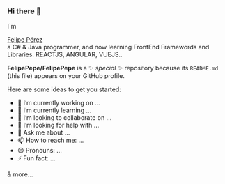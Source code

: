 ### Hi there 👋
I`m <div class="LI-profile-badge"  data-version="v1" data-size="medium" data-locale="es_ES" data-type="vertical" data-theme="dark" data-vanity="felipe-pérez-28461491"><a class="LI-simple-link" href='https://es.linkedin.com/in/felipe-p%C3%A9rez-28461491?trk=profile-badge'>Felipe Pérez</a></div> a C# & Java programmer, and now learning FrontEnd Framewords and Libraries. REACTJS, ANGULAR, VUEJS..

**FelipePepe/FelipePepe** is a ✨ _special_ ✨ repository because its `README.md` (this file) appears on your GitHub profile.

Here are some ideas to get you started:

- 🔭 I’m currently working on ...
- 🌱 I’m currently learning ...
- 👯 I’m looking to collaborate on ...
- 🤔 I’m looking for help with ...
- 💬 Ask me about ...
- 📫 How to reach me: ...
- 😄 Pronouns: ...
- ⚡ Fun fact: ...

& more...


